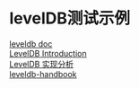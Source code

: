 # levelDB测试示例

[leveldb doc](https://github.com/google/leveldb/blob/master/doc/index.md)  
[LevelDB Introduction](https://dirtysalt.github.io/html/leveldb.html#orged5fd6a)  
[LevelDB 实现分析](http://taobaofed.org/blog/2017/07/05/leveldb-analysis/)  
[leveldb-handbook](https://leveldb-handbook.readthedocs.io/zh/latest/basic.html)